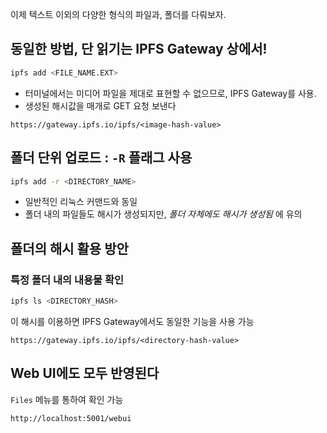 이제 텍스트 이외의 다양한 형식의 파일과, 폴더를 다뤄보자.

## 동일한 방법, 단 읽기는 IPFS Gateway 상에서!

```bash
ipfs add <FILE_NAME.EXT>
```

- 터미널에서는 미디어 파일을 제대로 표현할 수 없으므로, IPFS Gateway를 사용.
- 생성된 해시값을 매개로 GET 요청 보낸다

`https://gateway.ipfs.io/ipfs/<image-hash-value>`

## 폴더 단위 업로드 : `-R` 플래그 사용

```bash
ipfs add -r <DIRECTORY_NAME>
```

- 일반적인 리눅스 커맨드와 동일
- 폴더 내의 파일들도 해시가 생성되지만, *폴더 자체에도 해시가 생성됨* 에 유의

## 폴더의 해시 활용 방안

### 특정 폴더 내의 내용물 확인

```bash
ipfs ls <DIRECTORY_HASH>
```

이 해시를 이용하면 IPFS Gateway에서도 동일한 기능을 사용 가능

`https://gateway.ipfs.io/ipfs/<directory-hash-value>`

## Web UI에도 모두 반영된다

`Files` 메뉴를 통하여 확인 가능

`http://localhost:5001/webui`

